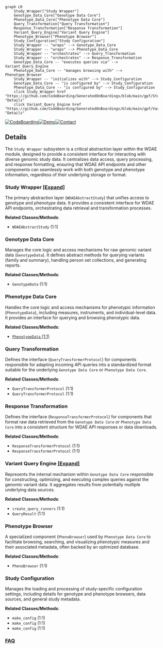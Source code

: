 ```mermaid
graph LR
    Study_Wrapper["Study Wrapper"]
    Genotype_Data_Core["Genotype Data Core"]
    Phenotype_Data_Core["Phenotype Data Core"]
    Query_Transformation["Query Transformation"]
    Response_Transformation["Response Transformation"]
    Variant_Query_Engine["Variant Query Engine"]
    Phenotype_Browser["Phenotype Browser"]
    Study_Configuration["Study Configuration"]
    Study_Wrapper -- "wraps" --> Genotype_Data_Core
    Study_Wrapper -- "wraps" --> Phenotype_Data_Core
    Study_Wrapper -- "orchestrates" --> Query_Transformation
    Study_Wrapper -- "orchestrates" --> Response_Transformation
    Genotype_Data_Core -- "executes queries via" --> Variant_Query_Engine
    Phenotype_Data_Core -- "manages browsing with" --> Phenotype_Browser
    Study_Wrapper -- "initializes with" --> Study_Configuration
    Genotype_Data_Core -- "is configured by" --> Study_Configuration
    Phenotype_Data_Core -- "is configured by" --> Study_Configuration
    click Study_Wrapper href "https://github.com/CodeBoarding/GeneratedOnBoardings/blob/main/gpf/Study_Wrapper.md" "Details"
    click Variant_Query_Engine href "https://github.com/CodeBoarding/GeneratedOnBoardings/blob/main/gpf/Variant_Query_Engine.md" "Details"
```

[![CodeBoarding](https://img.shields.io/badge/Generated%20by-CodeBoarding-9cf?style=flat-square)](https://github.com/CodeBoarding/CodeBoarding)[![Demo](https://img.shields.io/badge/Try%20our-Demo-blue?style=flat-square)](https://www.codeboarding.org/demo)[![Contact](https://img.shields.io/badge/Contact%20us%20-%20contact@codeboarding.org-lightgrey?style=flat-square)](mailto:contact@codeboarding.org)

## Details

The `Study Wrapper` subsystem is a critical abstraction layer within the WDAE module, designed to provide a consistent interface for interacting with diverse genomic study data. It centralizes data access, query processing, and response formatting, ensuring that WDAE API endpoints and other components can seamlessly work with both genotype and phenotype information, regardless of their underlying storage or format.

### Study Wrapper [[Expand]](./Study_Wrapper.md)
The primary abstraction layer (`WDAEAbstractStudy`) that unifies access to genotype and phenotype data. It provides a consistent interface for WDAE API endpoints, orchestrating data retrieval and transformation processes.


**Related Classes/Methods**:

- `WDAEAbstractStudy` (1:1)


### Genotype Data Core
Manages the core logic and access mechanisms for raw genomic variant data (`GenotypeData`). It defines abstract methods for querying variants (family and summary), handling person set collections, and generating reports.


**Related Classes/Methods**:

- `GenotypeData` (1:1)


### Phenotype Data Core
Handles the core logic and access mechanisms for phenotypic information (`PhenotypeData`), including measures, instruments, and individual-level data. It provides an interface for querying and browsing phenotypic data.


**Related Classes/Methods**:

- <a href="https://github.com/iossifovlab/gpf/dae/dae/configuration/schemas/phenotype_data.py#L1-L1" target="_blank" rel="noopener noreferrer">`PhenotypeData` (1:1)</a>


### Query Transformation
Defines the interface (`QueryTransformerProtocol`) for components responsible for adapting incoming API queries into a standardized format suitable for the underlying `Genotype Data Core` or `Phenotype Data Core`.


**Related Classes/Methods**:

- `QueryTransformerProtocol` (1:1)
- `QueryTransformerProtocol` (1:1)


### Response Transformation
Defines the interface (`ResponseTransformerProtocol`) for components that format raw data retrieved from the `Genotype Data Core` or `Phenotype Data Core` into a consistent structure for WDAE API responses or data downloads.


**Related Classes/Methods**:

- `ResponseTransformerProtocol` (1:1)
- `ResponseTransformerProtocol` (1:1)


### Variant Query Engine [[Expand]](./Variant_Query_Engine.md)
Represents the internal mechanism within `Genotype Data Core` responsible for constructing, optimizing, and executing complex queries against the genomic variant data. It aggregates results from potentially multiple underlying data sources.


**Related Classes/Methods**:

- `create_query_runners` (1:1)
- `QueryResult` (1:1)


### Phenotype Browser
A specialized component (`PhenoBrowser`) used by `Phenotype Data Core` to facilitate browsing, searching, and visualizing phenotypic measures and their associated metadata, often backed by an optimized database.


**Related Classes/Methods**:

- `PhenoBrowser` (1:1)


### Study Configuration
Manages the loading and processing of study-specific configuration settings, including details for genotype and phenotype browsers, data sources, and general study metadata.


**Related Classes/Methods**:

- `make_config` (1:1)
- `make_config` (1:1)
- `make_config` (1:1)




### [FAQ](https://github.com/CodeBoarding/GeneratedOnBoardings/tree/main?tab=readme-ov-file#faq)